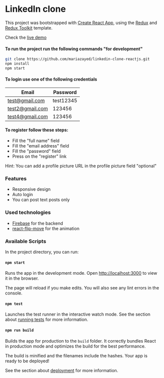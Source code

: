 # LinkedIn clone

This project was bootstrapped with [Create React App](https://github.com/facebook/create-react-app), using the [Redux](https://redux.js.org/) and [Redux Toolkit](https://redux-toolkit.js.org/) template.

Check the [live demo](https://linked-in-clone-react.herokuapp.com/)

#### To run the project run the following commands "for development"
 ```sh
git clone https://github.com/mariazayed/linkedin-clone-reactjs.git
npm install
npm start
```

#### To login use one of the following credentials
 Email | Password |
| ------ | ------ |
| test@gmail.com | test12345 |
| test2@gmail.com | 123456 |
| test4@gmail.com | 123456 |

#### To register follow these steps:
- Fill the "full name" field
- Fill the "email address" field
- Fill the "password" field
- Press on the "register" link

Hint: You can add a profile picture URL in the profile picture field "optional"

### Features
- Responsive design
- Auto login
- You can post text posts only

### Used technologies
- [Firebase](https://firebase.google.com/?gclid=Cj0KCQjwkZiFBhD9ARIsAGxFX8AY8r6CRpNKjR6roBaEtxzDJRlSSvCfOVflCMXqprMYiVCcLCCEFCoaAuJzEALw_wcB&gclsrc=aw.ds) for the backend
- [react-flip-move](https://www.npmjs.com/package/react-flip-move) for the animation

### Available Scripts

In the project directory, you can run:

#### `npm start`

Runs the app in the development mode.
Open [http://localhost:3000](http://localhost:3000) to view it in the browser.

The page will reload if you make edits.
You will also see any lint errors in the console.

#### `npm test`

Launches the test runner in the interactive watch mode.
See the section about [running tests](https://facebook.github.io/create-react-app/docs/running-tests) for more information.

#### `npm run build`

Builds the app for production to the `build` folder.
It correctly bundles React in production mode and optimizes the build for the best performance.

The build is minified and the filenames include the hashes.
Your app is ready to be deployed!


See the section about [deployment](https://facebook.github.io/create-react-app/docs/deployment) for more information.
